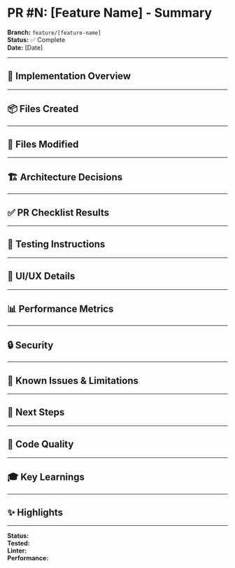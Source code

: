 # PR #N: [Feature Name] - Summary

**Branch:** `feature/[feature-name]`  
**Status:** ✅ Complete  
**Date:** [Date]

---

## 🎯 Implementation Overview

---

## 📦 Files Created

---

## 🔧 Files Modified

---

## 🏗️ Architecture Decisions

---

## ✅ PR Checklist Results

---

## 🧪 Testing Instructions

---

## 🎨 UI/UX Details

---

## 📊 Performance Metrics

---

## 🔒 Security

---

## 🐛 Known Issues & Limitations

---

## 🚀 Next Steps

---

## 📝 Code Quality

---

## 🎓 Key Learnings

---

## ✨ Highlights

---

**Status:**  
**Tested:**  
**Linter:**  
**Performance:**


